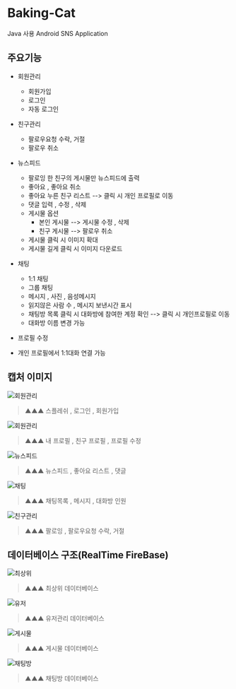 # Baking-Cat
Java 사용 Android SNS Application

## 주요기능

- 회원관리
  - 회원가입
  - 로그인
  - 자동 로그인
  
  
- 친구관리
  - 팔로우요청 수락, 거절
  - 팔로우 취소 
 

- 뉴스피드
  - 팔로잉 한 친구의 게시물만 뉴스피드에 출력
  - 좋아요 , 좋아요 취소
  - 좋아요 누른 친구 리스트 --> 클릭 시 개인 프로필로 이동
  - 댓글 입력 , 수정 , 삭제
  - 게시물 옵션
    - 본인 게시물 --> 게시물 수정 , 삭제
    - 친구 게시물 --> 팔로우 취소
  - 게시물 클릭 시 이미지 확대 
  - 게시물 길게 클릭 시 이미지 다운로드


- 채팅
  - 1:1 채팅
  - 그룹 채팅
  - 메시지 , 사진 , 음성메시지
  - 읽지않은 사람 수 , 메시지 보낸시간 표시
  - 채팅방 목록 클릭 시 대화방에 참여한 계정 확인 --> 클릭 시 개인프로필로 이동
  - 대화방 이름 변경 가능
  
- 프로필 수정

- 개인 프로필에서 1:1대화 연결 가능


## 캡처 이미지
![회원관리](./app_image/login.png)
> ▲▲▲ 스플레쉬 , 로그인 , 회원가입

![회원관리](./app_image/profile.png)
> ▲▲▲ 내 프로필 , 친구 프로필 , 프로필 수정

![뉴스피드](./app_image/newsfeed.png)
> ▲▲▲ 뉴스피드 , 좋아요 리스트 , 댓글

![채팅](./app_image/chat.png)
> ▲▲▲ 채팅목록 , 메시지 , 대화방 인원

![친구관리](./app_image/follow.png)
> ▲▲▲ 팔로잉 , 팔로우요청 수락, 거절



## 데이터베이스 구조(RealTime FireBase)
![최상위](./app_image/data_top.png)
> ▲▲▲ 최상위 데이터베이스

![유저](./app_image/data_user.png)
> ▲▲▲ 유저관리 데이터베이스

![게시물](./app_image/data_post.png)
> ▲▲▲ 게시물 데이터베이스

![채팅방](./app_image/data_chat.png)
> ▲▲▲ 채팅방 데이터베이스


